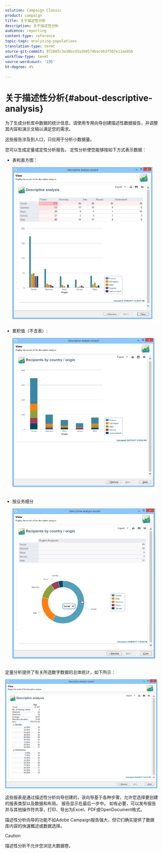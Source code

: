 ```yaml
---
solution: Campaign Classic
product: campaign
title: 关于描述性分析
description: 关于描述性分析
audience: reporting
content-type: reference
topic-tags: analyzing-populations
translation-type: tm+mt
source-git-commit: 972885c3a38bcd3a260574bacbb3f507e11ae05b
workflow-type: tm+mt
source-wordcount: '195'
ht-degree: 4%

---
```



# 关于描述性分析{#about-descriptive-analysis}

为了生成分析库中数据的统计信息，请使用专用向导创建描述性数据报告，并调整其内容和演示文稿以满足您的需求。

这些报告涉及到人口，只应用于分析小数据量。

您可以生成定量或定性分析报告。 定性分析使您能够按如下方式表示数据：

* 表和直方图：

   ![](assets/reporting_descriptive_sample_1.png)

* 累积值（不含表）:

   ![](assets/reporting_descriptive_sample_3.png)

* 按业务细分

   ![](assets/reporting_descriptive_sample_2.png)

定量分析提供了有关所选数字数据的总体统计，如下所示：

![](assets/reporting_descriptive_quantitative_sample.png)

这些报表是通过描述性分析向导创建的，该向导基于各种步骤，允许您选择要创建的报表类型以及数据和布局。 报告显示在最后一步中。 如有必要，可以发布报告并与其他操作符共享，打印、导出为Excel、PDF或OpenDocument格式。

描述性分析向导的功能不如Adobe Campaign报告强大，但它们确实提供了数据库内容的快速概述或数据选择。

>[!CAUTION]
>
>描述性分析不允许您浏览大数据卷。

